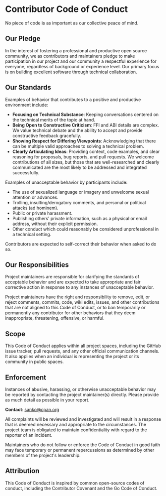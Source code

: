 # Contributor Code of Conduct

No piece of code is as important as our collective peace of mind.

## Our Pledge

In the interest of fostering a professional and productive open source community, we as contributors and maintainers pledge to make participation in our project and our community a respectful experience for everyone, regardless of background or experience level. Our primary focus is on building excellent software through technical collaboration.

## Our Standards

Examples of behavior that contributes to a positive and productive environment include:
*   **Focusing on Technical Substance**: Keeping conversations centered on the technical merits of the topic at hand.
*   **Being Open to Constructive Criticism**: FFI and ABI details are complex. We value technical debate and the ability to accept and provide constructive feedback gracefully.
*   **Showing Respect for Differing Viewpoints**: Acknowledging that there can be multiple valid approaches to solving a technical problem.
*   **Clearly Articulating Ideas**: Providing context, code examples, and clear reasoning for proposals, bug reports, and pull requests. We welcome contributions of all sizes, but those that are well-researched and clearly communicated are the most likely to be addressed and integrated successfully.

Examples of unacceptable behavior by participants include:
*   The use of sexualized language or imagery and unwelcome sexual attention or advances.
*   Trolling, insulting/derogatory comments, and personal or political attacks (ad hominem).
*   Public or private harassment.
*   Publishing others' private information, such as a physical or email address, without their explicit permission.
*   Other conduct which could reasonably be considered unprofessional in a technical setting.

Contributors are expected to self-correct their behavior when asked to do so.

## Our Responsibilities

Project maintainers are responsible for clarifying the standards of acceptable behavior and are expected to take appropriate and fair corrective action in response to any instances of unacceptable behavior.

Project maintainers have the right and responsibility to remove, edit, or reject comments, commits, code, wiki edits, issues, and other contributions that are not aligned to this Code of Conduct, or to ban temporarily or permanently any contributor for other behaviors that they deem inappropriate, threatening, offensive, or harmful.

## Scope

This Code of Conduct applies within all project spaces, including the GitHub issue tracker, pull requests, and any other official communication channels. It also applies when an individual is representing the project or its community in public spaces.

## Enforcement

Instances of abusive, harassing, or otherwise unacceptable behavior may be reported by contacting the project maintainer(s) directly. Please provide as much detail as possible in your report.

**Contact**: sanko@cpan.org

All complaints will be reviewed and investigated and will result in a response that is deemed necessary and appropriate to the circumstances. The project team is obligated to maintain confidentiality with regard to the reporter of an incident.

Maintainers who do not follow or enforce the Code of Conduct in good faith may face temporary or permanent repercussions as determined by other members of the project's leadership.

## Attribution

This Code of Conduct is inspired by common open-source codes of conduct, including the Contributor Covenant and the Go Code of Conduct.
